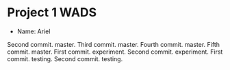 # Project 1 WADS
- Name: Ariel

Second commit. master.
Third commit. master. 
Fourth commit. master.
Fifth commit. master.
First commit. experiment.
Second commit. experiment.
First commit. testing.
Second commit. testing.
